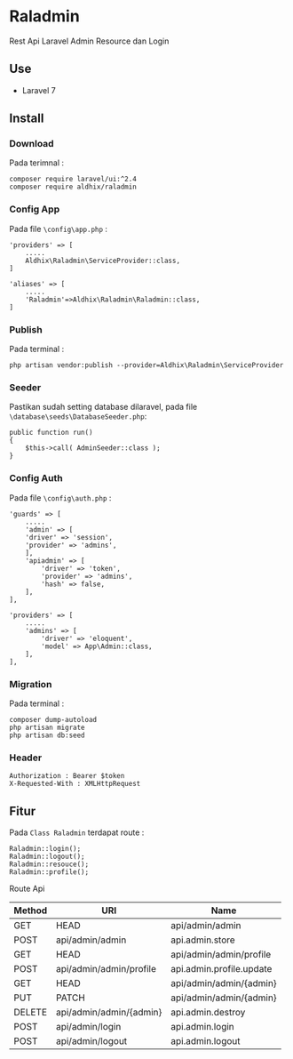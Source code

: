 # Raladmin
Rest Api Laravel Admin Resource dan Login
## Use
- Laravel 7

## Install
### Download
Pada terimnal :

    composer require laravel/ui:^2.4
    composer require aldhix/raladmin

### Config App
Pada file `\config\app.php` :

    'providers' => [
	    .....
	    Aldhix\Raladmin\ServiceProvider::class,
    ]
    
    'aliases' => [
	    .....
	    'Raladmin'=>Aldhix\Raladmin\Raladmin::class,
    ]

### Publish
Pada terminal :

`php artisan vendor:publish --provider=Aldhix\Raladmin\ServiceProvider`

### Seeder
Pastikan sudah setting database dilaravel, pada file `\database\seeds\DatabaseSeeder.php`: 

    public function run()
    {
	    $this->call( AdminSeeder::class );
    }

### Config Auth
Pada file `\config\auth.php` :

    'guards' => [
	    .....
	    'admin' => [
	    'driver' => 'session',
	    'provider' => 'admins',
	    ],
	    'apiadmin' => [
		    'driver' => 'token',
		    'provider' => 'admins',
		    'hash' => false,
	    ],
    ],
    
    'providers' => [
	    .....
	    'admins' => [
		    'driver' => 'eloquent',
		    'model' => App\Admin::class,
	    ],
    ],

### Migration
Pada terminal :

    composer dump-autoload
    php artisan migrate
    php artisan db:seed


### Header

    Authorization : Bearer $token 
    X-Requested-With : XMLHttpRequest

## Fitur

Pada `Class Raladmin` terdapat route  :

    Raladmin::login();
    Raladmin::logout();
    Raladmin::resouce();
    Raladmin::profile();

Route Api 

| Method    | URI                     | Name                     |
|-----------|-------------------------|--------------------------|
| GET|HEAD  | api/admin/admin         | api.admin.index          |
| POST      | api/admin/admin         | api.admin.store          |
| GET|HEAD  | api/admin/admin/profile | api.admin.profile        |
| POST      | api/admin/admin/profile | api.admin.profile.update |
| GET|HEAD  | api/admin/admin/{admin} | api.admin.show           |
| PUT|PATCH | api/admin/admin/{admin} | api.admin.update         |
| DELETE    | api/admin/admin/{admin} | api.admin.destroy        |
| POST      | api/admin/login         | api.admin.login          |
| POST      | api/admin/logout        | api.admin.logout         |
